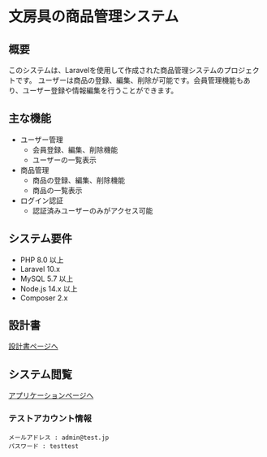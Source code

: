 # 文房具の商品管理システム

## 概要
このシステムは、Laravelを使用して作成された商品管理システムのプロジェクトです。
ユーザーは商品の登録、編集、削除が可能です。会員管理機能もあり、ユーザー登録や情報編集を行うことができます。

## 主な機能

- ユーザー管理
  - 会員登録、編集、削除機能
  - ユーザーの一覧表示
- 商品管理
  - 商品の登録、編集、削除機能
  - 商品の一覧表示
- ログイン認証
  - 認証済みユーザーのみがアクセス可能

## システム要件

- PHP 8.0 以上
- Laravel 10.x
- MySQL 5.7 以上
- Node.js 14.x 以上
- Composer 2.x

## 設計書
[設計書ページへ](https://drive.google.com/drive/folders/1GHh_d60xWeXNAFQLkg_pbFJrmbpI3Mj1)

## システム閲覧
[アプリケーションページへ](https://techis-item-management-laravel-57d856dd4408.herokuapp.com/login)
### テストアカウント情報
```
メールアドレス : admin@test.jp
パスワード : testtest
```
